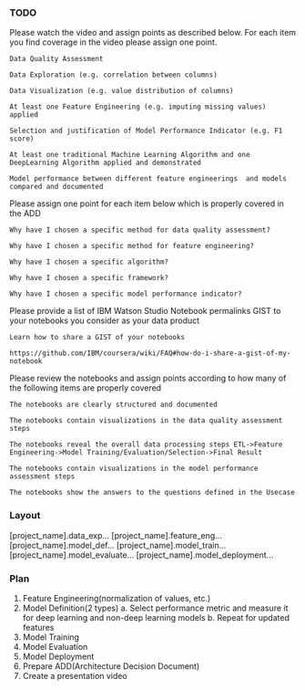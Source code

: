 ### TODO
Please watch the video and assign points as described below. For each item you find coverage in the video please assign one point.
    
    Data Quality Assessment

    Data Exploration (e.g. correlation between columns)

    Data Visualization (e.g. value distribution of columns)

    At least one Feature Engineering (e.g. imputing missing values) applied

    Selection and justification of Model Performance Indicator (e.g. F1 score)

    At least one traditional Machine Learning Algorithm and one DeepLearning Algorithm applied and demonstrated

    Model performance between different feature engineerings  and models compared and documented

Please assign one point for each item below which is properly covered in the ADD

    Why have I chosen a specific method for data quality assessment?

    Why have I chosen a specific method for feature engineering?

    Why have I chosen a specific algorithm?

    Why have I chosen a specific framework?

    Why have I chosen a specific model performance indicator?

Please provide a list of IBM Watson Studio Notebook permalinks GIST to your notebooks you consider as your data product

    Learn how to share a GIST of your notebooks

    https://github.com/IBM/coursera/wiki/FAQ#how-do-i-share-a-gist-of-my-notebook

Please review the notebooks and assign points according to how many of the following items are properly covered

    The notebooks are clearly structured and documented

    The notebooks contain visualizations in the data quality assessment steps

    The notebooks reveal the overall data processing steps ETL->Feature Engineering->Model Training/Evaluation/Selection->Final Result

    The notebooks contain visualizations in the model performance assessment steps

    The notebooks show the answers to the questions defined in the Usecase

### Layout
[project_name].data_exp.<technology>.<version>.<extension>
[project_name].feature_eng.<technology>.<version>.<extension>
[project_name].model_def.<technology>.<version>.<extension>
[project_name].model_train.<technology>.<version>.<extension>
[project_name].model_evaluate.<technology>.<version>.<extension>
[project_name].model_deployment.<technology>.<version>.<extension>



### Plan
1. Feature Engineering(normalization of values, etc.)
2. Model Definition(2 types)
   a. Select performance metric and measure it for deep learning and non-deep learning models
   b. Repeat for updated features
3. Model Training
4. Model Evaluation
5. Model Deployment
6. Prepare ADD(Architecture Decision Document)
7. Create a presentation video
